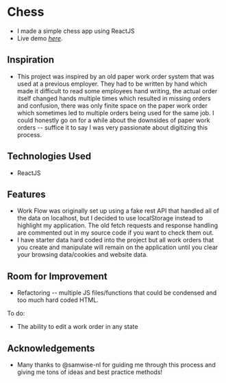 # Chess

- I made a simple chess app using ReactJS
- Live demo [_here_](https://jblackmore7.github.io/chess-app).

## Inspiration

- This project was inspired by an old paper work order system that was used at a previous employer. They had to be written by hand which made it difficult to read some employees hand writing, the actual order itself changed hands multiple times which resulted in missing orders and confusion, there was only finite space on the paper work order which sometimes led to multiple orders being used for the same job. I could honestly go on for a while about the downsides of paper work orders -- suffice it to say I was very passionate about digitizing this process.

## Technologies Used

- ReactJS

## Features

- Work Flow was originally set up using a fake rest API that handled all of the data on localhost, but I decided to use localStorage instead to highlight my application. The old fetch requests and response handling are commented out in my source code if you want to check them out.
- I have starter data hard coded into the project but all work orders that you create and manipulate will remain on the application until you clear your browsing data/cookies and website data.

## Room for Improvement

- Refactoring -- multiple JS files/functions that could be condensed and too much hard coded HTML.

To do:

- The ability to edit a work order in any state

## Acknowledgements

- Many thanks to @samwise-nl for guiding me through this process and giving me tons of ideas and best practice methods!
